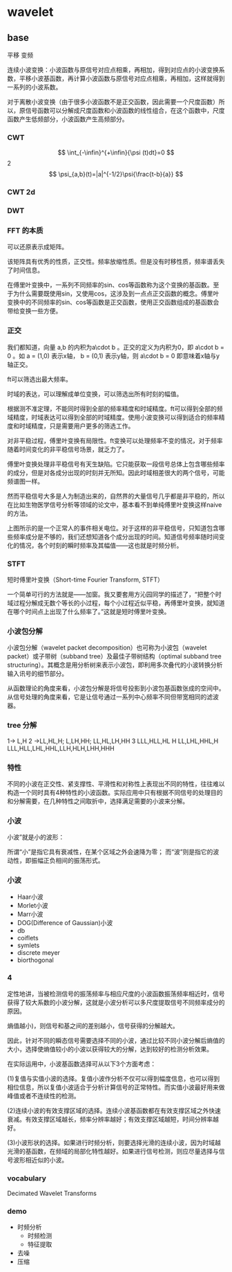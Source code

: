 # wavelet


## base

平移
变频


 连续小波变换：小波函数与原信号对应点相乘，再相加，得到对应点的小波变换系数，平移小波基函数，再计算小波函数与原信号对应点相乘，再相加，这样就得到一系列的小波系数。
 
 对于离散小波变换（由于很多小波函数不是正交函数，因此需要一个尺度函数）所以，原信号函数可以分解成尺度函数和小波函数的线性组合，在这个函数中，尺度函数产生低频部分，小波函数产生高频部分。
### CWT
$$
\int_{-\infin}^{+\infin}{\psi (t)dt}=0
$$
2
$$
\psi_{a,b}(t)=|a|^{-1/2}\psi{\frac{t-b}{a}}
$$
### CWT 2d

### DWT



### FFT 的本质
可以还原表示成矩阵。

该矩阵具有优秀的性质，正交性。频率放缩性质。但是没有时移性质，频率谱丢失了时间信息。

在傅里叶变换中，一系列不同频率的sin、cos等函数称为这个变换的基函数。至于为什么需要既使用sin，又使用cos，这涉及到一点点正交函数的概念。傅里叶变换中的不同频率的sin、cos等函数是正交函数，使用正交函数组成的基函数会带给变换一些方便。
### 正交
我们都知道，向量 a,b 的内积为a\cdot b 。正交的定义为内积为0，即 a\cdot b = 0 。如 a = (1,0) 表示x轴， b = (0,1) 表示y轴，则 a\cdot b = 0 即意味着x轴与y轴正交。

ft可以筛选出最大频率。

时域的表达，可以理解成单位变换，可以筛选出所有时刻的幅值。

根据测不准定理，不能同时得到全部的频率精度和时域精度。ft可以得到全部的频域精度，时域表达可以得到全部的时域精度。使用小波变换可以得到适合的频率精度和时域精度，只是需要用户更多的筛选工作。

对非平稳过程，傅里叶变换有局限性。ft变换可以处理频率不变的情况，对于频率随着时间变化的非平稳信号场景，就乏力了。

傅里叶变换处理非平稳信号有天生缺陷。它只能获取一段信号总体上包含哪些频率的成分，但是对各成分出现的时刻并无所知。因此时域相差很大的两个信号，可能频谱图一样。

然而平稳信号大多是人为制造出来的，自然界的大量信号几乎都是非平稳的，所以在比如生物医学信号分析等领域的论文中，基本看不到单纯傅里叶变换这样naive的方法。

上图所示的是一个正常人的事件相关电位。对于这样的非平稳信号，只知道包含哪些频率成分是不够的，我们还想知道各个成分出现的时间。知道信号频率随时间变化的情况，各个时刻的瞬时频率及其幅值——这也就是时频分析。
### STFT

短时傅里叶变换（Short-time Fourier Transform, STFT）

一个简单可行的方法就是——加窗。我又要套用方沁园同学的描述了，“把整个时域过程分解成无数个等长的小过程，每个小过程近似平稳，再傅里叶变换，就知道在哪个时间点上出现了什么频率了。”这就是短时傅里叶变换。

### 小波包分解

小波包分解（wavelet packet decomposition）也可称为小波包（wavelet packet）或子带树（subband tree）及最佳子带树结构（optimal subband tree structuring）。其概念是用分析树来表示小波包，即利用多次叠代的小波转换分析输入讯号的细节部分。

从函数理论的角度来看，小波包分解是将信号投影到小波包基函数张成的空间中。从信号处理的角度来看，它是让信号通过一系列中心频率不同但带宽相同的滤波器。

### tree 分解

1-> L,H
2 ->LL,HL,H;	L,LH,HH;	LL,HL,LH,HH
3   LLL,HLL,HL H   LL,LHL,HHL,H   LLL,HLL,LHL,HHL,LLH,HLH,LHH,HHH
### 特性
不同的小波在正交性、紧支撑性、平滑性和对称性上表现出不同的特性，往往难以构造一个同时具有4种特性的小波函数。实际应用中只有根据不同信号的处理目的和分解需要，在几种特性之间取折中，选择满足需要的小波来分解。

### 小波
小波”就是小的波形：

所谓“小”是指它具有衰减性，在某个区域之外会速降为零；
而“波”则是指它的波动性，即振幅正负相间的振荡形式。
### 小波 

- Haar小波
- Morlet小波
- Marr小波
- DOG(Difference of Gaussian)小波
- db 
- coiflets
- symlets
- discrete meyer 
- biorthogonal

### 4
定性地讲，当被检测信号的振荡频率与相应尺度的小波函数振荡频率相近时，信号获得了较大系数的小波分解，这就是小波分析可以多尺度提取信号不同频率成分的原因。

熵值越小)，则信号和基之间的差别越小，信号获得的分解越大。

因此，针对不同的瞬态信号需要选择不同的小波，通过比较不同小波分解后熵值的大小，选择使熵值较小的小波以获得较大的分解，达到较好的检测分析效果。

在实际运用中，小波基函数选择可从以下3个方面考虑：

(1)复值与实值小波的选择。复值小波作分析不仅可以得到幅度信息，也可以得到相位信息，所以复值小波适合于分析计算信号的正常特性。而实值小波最好用来做峰值或者不连续性的检测。

(2)连续小波的有效支撑区域的选择。连续小波基函数都在有效支撑区域之外快速衰减。有效支撑区域越长，频率分辨率越好；有效支撑区域越短，时间分辨率越好。

(3)小波形状的选择。如果进行时频分析，则要选择光滑的连续小波，因为时域越光滑的基函数，在频域的局部化特性越好。如果进行信号检测，则应尽量选择与信号波形相近似的小波。

### vocabulary
 Decimated Wavelet Transforms
 
### demo

- 时频分析
	- 时频检测
	- 特征提取
- 去噪
- 压缩
